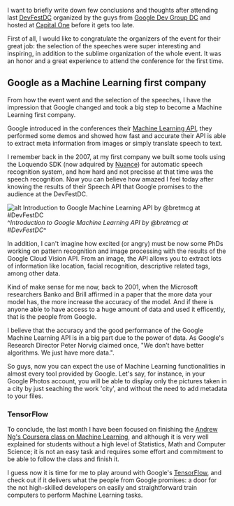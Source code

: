 I want to briefly write down few conclusions and thoughts after attending last [DevFestDC](http://www.devfestdc.org/) organized by the guys from [Google Dev Group DC](https://twitter.com/gdevdc) and hosted at [Capital One](https://www.capitalone.com/) before it gets too late.

First of all, I would like to congratulate the organizers of the event for their great job: the selection of the speeches were super interesting and inspiring, in addition to the sublime organization of the whole event. It was an honor and a great experience to attend the conference for the first time.


## Google as a Machine Learning first company

From how the event went and the selection of the speeches, I have the impression that Google changed and took a big step to become a Machine Learning first company.

Google introduced in the conferences their [Machine Learning API](https://cloud.google.com/products/machine-learning/), they performed some demos and showed how fast and accurate their API is able to extract meta information from images or simply translate speech to text.

I remember back in the 2007, at my first company we built some tools using the Loquendo SDK (now adquired by [Nuance](http://www.nuance.com/for-business/automatic-speech-recognition/index.htm)) for automatic speech recognition system, and how hard and not precisse at that time was the speech recognition. Now you can believe how amazed I feel today after knowing the results of their Speech API that Google promises to the audience at the DevFestDC.

![alt Introduction to Google Machine Learning API by @bretmcg at #DevFestDC](https://pbs.twimg.com/media/CtH8U_yWcAAjzGV.jpg:small)
^*Introduction to Google Machine Learning API by @bretmcg at #DevFestDC*^

In addition, I can't imagine how excited (or angry) must be now some PhDs working on pattern recognition and image processing with the results of the Google Cloud Vision API. From an image, the API allows you to extract lots of information like location, facial recognition, descriptive related tags, among other data.

Kind of make sense for me now, back to 2001, when the Microsoft researchers Banko and Brill affirmed in a paper that the more data your model has, the more increase the accuracy of the model. And if there is anyone able to have access to a huge amount of data and used it efficently, that is the people from Google.

I believe that the accuracy and the good performance of the Google Machine Learning API is in a big part due to the power of data. As Google's Research Director Peter Norvig claimed once, "We don’t have better algorithms. We just have more data.".

So guys, now you can expect the use of Machine Learning functionalities in almost every tool provided by Google. Let's say, for instance, in your Google Photos account, you will be able to display only the pictures taken in a city by just seaching the work 'city', and without the need to add metadata to your files.


### TensorFlow

To conclude, the last month I have been focused on finishing the [Andrew Ng's Coursera class on Machine Learning](https://www.coursera.org/learn/machine-learning), and although it is very well explained for students without a high level of Statistics, Math and Computer Science; it is not an easy task and requires some effort and commitment to be able to follow the class and finish it.

I guess now it is time for me to play around with Google's [TensorFlow](https://www.tensorflow.org), and check out if it delivers what the people from Google promises: a door for the not high-skilled developers on easily and straightforward train computers to perform Machine Learning tasks.

